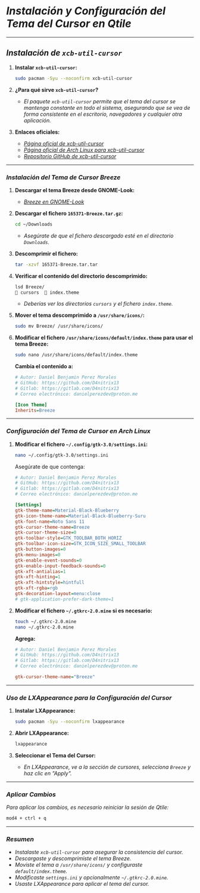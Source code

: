 <!-- Autor: Daniel Benjamin Perez Morales -->
<!-- GitHub: https://github.com/D4nitrix13 -->
<!-- Gitlab: https://gitlab.com/D4nitrix13 -->
<!-- Correo electrónico: danielperezdev@proton.me -->

# ***Instalación y Configuración del Tema del Cursor en Qtile***

---

## ***Instalación de `xcb-util-cursor`***

1. **Instalar `xcb-util-cursor`:**

    ```bash
    sudo pacman -Syu --noconfirm xcb-util-cursor
    ```

2. **¿Para qué sirve `xcb-util-cursor`?**

    - *El paquete `xcb-util-cursor` permite que el tema del cursor se mantenga constante en todo el sistema, asegurando que se vea de forma consistente en el escritorio, navegadores y cualquier otra aplicación.*

3. **Enlaces oficiales:**
   - *[Página oficial de xcb-util-cursor](https://xcb.freedesktop.org/ "https://xcb.freedesktop.org/")*
   - *[Página oficial de Arch Linux para xcb-util-cursor](https://archlinux.org/packages/extra/x86_64/xcb-util-cursor/ "https://archlinux.org/packages/extra/x86_64/xcb-util-cursor/")*
   - *[Repositorio GitHub de xcb-util-cursor](https://github.com/freedesktop/xcb-util-cursor "https://github.com/freedesktop/xcb-util-cursor")*

---

### ***Instalación del Tema de Cursor Breeze***

1. **Descargar el tema Breeze desde GNOME-Look:**
   - *[Breeze en GNOME-Look](https://www.gnome-look.org/p/999927 "https://www.gnome-look.org/p/999927")*

2. **Descargar el fichero `165371-Breeze.tar.gz`:**

    ```bash
    cd ~/Downloads
    ```

    - *Asegúrate de que el fichero descargado esté en el directorio `Downloads`.*

3. **Descomprimir el fichero:**

    ```bash
    tar -xzvf 165371-Breeze.tar.tar
    ```

4. **Verificar el contenido del directorio descomprimido:**

    ```bash
    lsd Breeze/
     cursors   index.theme
    ```

    - *Deberías ver los directorios `cursors` y el fichero `index.theme`.*

5. **Mover el tema descomprimido a `/usr/share/icons/`:**

    ```bash
    sudo mv Breeze/ /usr/share/icons/
    ```

6. **Modificar el fichero `/usr/share/icons/default/index.theme` para usar el tema Breeze:**

    ```bash
    sudo nano /usr/share/icons/default/index.theme
    ```

    **Cambia el contenido a:**

    ```ini
    # Autor: Daniel Benjamin Perez Morales
    # GitHub: https://github.com/D4nitrix13
    # Gitlab: https://gitlab.com/D4nitrix13
    # Correo electrónico: danielperezdev@proton.me

    [Icon Theme]
    Inherits=Breeze
    ```

---

### ***Configuración del Tema de Cursor en Arch Linux***

1. **Modificar el fichero `~/.config/gtk-3.0/settings.ini`:**

    ```bash
    nano ~/.config/gtk-3.0/settings.ini
    ```

    Asegúrate de que contenga:

    ```ini
    # Autor: Daniel Benjamin Perez Morales
    # GitHub: https://github.com/D4nitrix13
    # Gitlab: https://gitlab.com/D4nitrix13
    # Correo electrónico: danielperezdev@proton.me

    [Settings]
    gtk-theme-name=Material-Black-Blueberry
    gtk-icon-theme-name=Material-Black-Blueberry-Suru
    gtk-font-name=Noto Sans 11
    gtk-cursor-theme-name=Breeze
    gtk-cursor-theme-size=0
    gtk-toolbar-style=GTK_TOOLBAR_BOTH_HORIZ
    gtk-toolbar-icon-size=GTK_ICON_SIZE_SMALL_TOOLBAR
    gtk-button-images=0
    gtk-menu-images=0
    gtk-enable-event-sounds=0
    gtk-enable-input-feedback-sounds=0
    gtk-xft-antialias=1
    gtk-xft-hinting=1
    gtk-xft-hintstyle=hintfull
    gtk-xft-rgba=rgb
    gtk-decoration-layout=menu:close
    # gtk-application-prefer-dark-theme=1
    ```

2. **Modificar el fichero `~/.gtkrc-2.0.mine` si es necesario:**

    ```bash
    touch ~/.gtkrc-2.0.mine
    nano ~/.gtkrc-2.0.mine
    ```

    **Agrega:**

    ```ini
    # Autor: Daniel Benjamin Perez Morales
    # GitHub: https://github.com/D4nitrix13
    # Gitlab: https://gitlab.com/D4nitrix13
    # Correo electrónico: danielperezdev@proton.me

    gtk-cursor-theme-name="Breeze"
    ```

---

### ***Uso de LXAppearance para la Configuración del Cursor***

1. **Instalar LXAppearance:**

    ```bash
    sudo pacman -Syu --noconfirm lxappearance
    ```

2. **Abrir LXAppearance:**

    ```bash
    lxappearance
    ```

3. **Seleccionar el Tema del Cursor:**
    - *En LXAppearance, ve a la sección de cursores, selecciona `Breeze` y haz clic en "Apply".*

---

### ***Aplicar Cambios***

*Para aplicar los cambios, es necesario reiniciar la sesión de Qtile:*

```bash
mod4 + ctrl + q
```

---

### ***Resumen***

- *Instalaste `xcb-util-cursor` para asegurar la consistencia del cursor.*
- *Descargaste y descomprimiste el tema Breeze.*
- *Moviste el tema a `/usr/share/icons/` y configuraste `default/index.theme`.*
- *Modificaste `settings.ini` y opcionalmente `~/.gtkrc-2.0.mine`.*
- *Usaste LXAppearance para aplicar el tema del cursor.*
